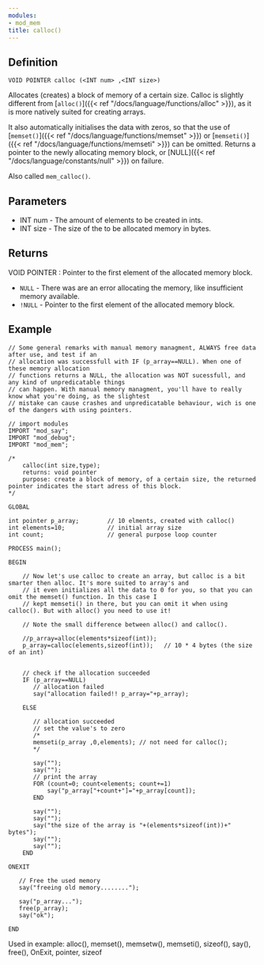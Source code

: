 ```yaml
---
modules:
- mod_mem
title: calloc()
---
```


## Definition

    VOID POINTER calloc (<INT num> ,<INT size>)

Allocates (creates) a block of memory of a certain size. Calloc is slightly different from [`alloc()`]({{< ref "/docs/language/functions/alloc" >}}), as it is more natively suited for creating arrays.

It also automatically initialises the data with zeros, so that the use of [`memset()`]({{< ref "/docs/language/functions/memset" >}}) or [`memseti()`]({{< ref "/docs/language/functions/memseti" >}}) can be omitted. Returns a pointer to the newly allocating memory block, or [NULL]({{< ref "/docs/language/constants/null" >}}) on failure.

Also called `mem_calloc()`.

## Parameters

- INT num - The amount of elements to be created in ints.
- INT size - The size of the to be allocated memory in bytes.

## Returns

VOID POINTER : Pointer to the first element of the allocated memory block.

- `NULL`    - There was are an error allocating the memory, like insufficient memory available.
- `!NULL`  - Pointer to the first element of the allocated memory block.

## Example

```
// Some general remarks with manual memory managment, ALWAYS free data after use, and test if an
// allocation was successfull with IF (p_array==NULL). When one of these memory allocation
// functions returns a NULL, the allocation was NOT sucessfull, and any kind of unpredicatable things
// can happen. With manual memory managment, you'll have to really know what you're doing, as the slightest
// mistake can cause crashes and unpredicatable behaviour, wich is one of the dangers with using pointers.

// import modules
IMPORT "mod_say";
IMPORT "mod_debug";
IMPORT "mod_mem";

/*
    calloc(int size,type);
    returns: void pointer
    purpose: create a block of memory, of a certain size, the returned pointer indicates the start adress of this block.
*/

GLOBAL

int pointer p_array;        // 10 elments, created with calloc()
int elements=10;            // initial array size
int count;                  // general purpose loop counter

PROCESS main();

BEGIN

    // Now let's use calloc to create an array, but calloc is a bit smarter then alloc. It's more suited to array's and
    // it even initializes all the data to 0 for you, so that you can omit the memset() function. In this case I
    // kept memseti() in there, but you can omit it when using calloc(). But with alloc() you need to use it!

    // Note the small difference between alloc() and calloc().

    //p_array=alloc(elements*sizeof(int));
    p_array=calloc(elements,sizeof(int));   // 10 * 4 bytes (the size of an int)


    // check if the allocation succeeded
    IF (p_array==NULL)
       // allocation failed
       say("allocation failed!! p_array="+p_array);

    ELSE

       // allocation succeeded
       // set the value's to zero
       /*
       memseti(p_array ,0,elements); // not need for calloc();
       */

       say("");
       say("");
       // print the array
       FOR (count=0; count<elements; count+=1)
           say("p_array["+count+"]="+p_array[count]);
       END

       say("");
       say("");
       say("the size of the array is "+(elements*sizeof(int))+" bytes");
       say("");
       say("");
    END

ONEXIT

   // Free the used memory
   say("freeing old memory........");

   say("p_array...");
   free(p_array);
   say("ok");

END
```

Used in example: alloc(), memset(), memsetw(), memseti(), sizeof(), say(), free(), OnExit, pointer, sizeof
